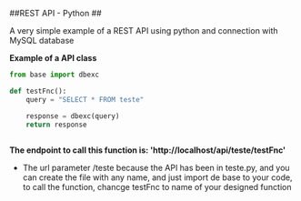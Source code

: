 ##REST API - Python ##

A very simple example of a REST API using python and connection with MySQL database



**Example of a API class**
```python    
from base import dbexc

def testFnc():
	query = "SELECT * FROM teste"

	response = dbexc(query)
	return response
    
```

**The endpoint to call this function is: 'http://localhost/api/teste/testFnc'**

- The url parameter /teste because the API has been in teste.py, and you can create the file with any name, and just import de base to your code, to call the function, chancge testFnc to name of your designed function
